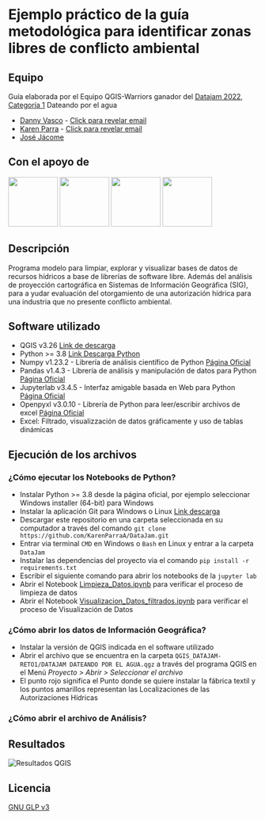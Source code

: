 # Ejemplo práctico de la guía metodológica para identificar zonas libres de conflicto ambiental
## Equipo
Guía elaborada por el Equipo QGIS-Warriors ganador del [Datajam 2022](https://participa.datalat.org/conferences/datajam2022?locale=es), [Categoría 1](https://docs.google.com/spreadsheets/d/1nzGWhM-CD_C9RntCxUfvotcMMtHusdEdj4DyOXPV7AI/edit?usp=sharing) Dateando por el agua
- [Danny Vasco](https://github.com/Danny-Vasco) - [Click para revelar email](mailto:marcelovasco4@gmail.com)
- [Karen Parra](https://github.com/KarenParraA/) - [Click para revelar email](mailto:kren.parra9@gmail.com)
- [José Jácome](https://github.com/josejacomeb/)

## Con el apoyo de

<a href="https://datalat.org/" target="_blank"><img src="https://datalat.org/wp-content/uploads/2021/08/cropped-Logo300ppi.jpg" style="height: 100px; width: auto;"></a>
<a href="https://hubuio.ec/" target="_blank"><img src="https://hubuio.ec/wp-content/uploads/2021/09/04-25pr-e1632715032810.png" style="height: 100px; width: auto;"></a>
<a href="https://www.gobiernoabierto.ec/" target="_blank"><img src="https://www.gobiernoabierto.ec/wp-content/uploads/2018/10/logo-GAE-500-01.jpg?x58984" style="height: 100px; width: auto;"></a>
<a href="https://www.ambiente.gob.ec/" target="_blank"><img src="https://www.ambiente.gob.ec/wp-content/uploads/2012/09/LOGO6.jpg" style="height: 100px; width: auto;"></a>


## Descripción
Programa modelo para limpiar, explorar y visualizar bases de datos de recursos hídricos a base de librerías de software libre. Además del análisis de proyección cartográfica en Sistemas de Información Geográfica (SIG), para a yudar evaluación del otorgamiento de una autorización hídrica para una industria que no presente conflicto ambiental. 

## Software utilizado
- QGIS v3.26 [Link de descarga](https://qgis.org/es/site/forusers/download.html)
- Python >= 3.8 [Link Descarga Python](https://www.python.org/downloads/release/python-3106/)
- Numpy v1.23.2 - Librería de análisis científico de Python [Página Oficial](https://numpy.org/)
- Pandas v1.4.3 - Librería de análisis y manipulación de datos para Python [Página Oficial](https://pandas.pydata.org/)
- Jupyterlab v3.4.5 - Interfaz amigable basada en Web para Python [Página Oficial](https://jupyter.org/)
- Openpyxl v3.0.10 - Librería de Python para leer/escribir archivos de excel [Página Oficial](https://openpyxl.readthedocs.io/en/stable/)
- Excel: Filtrado, visualizzación de datos gráficamente y uso de tablas dinámicas

## Ejecución de los archivos
### ¿Cómo ejecutar los Notebooks de Python?
- Instalar Python >= 3.8 desde la página oficial, por ejemplo seleccionar Windows installer (64-bit) para Windows 
- Instalar la aplicación Git para Windows o Linux [Link descarga](https://git-scm.com/downloads)
- Descargar este repositorio en una carpeta seleccionada en su computador a través del comando `git clone https://github.com/KarenParraA/DataJam.git`
- Entrar via terminal `CMD` en Windows o `Bash` en Linux y entrar a la carpeta `DataJam`
- Instalar las dependencias del proyecto via el comando `pip install -r requirements.txt`
- Escribir el siguiente comando para abrir los notebooks de la `jupyter lab`
- Abrir el Notebook [Limpieza_Datos.ipynb](https://github.com/KarenParraA/DataJam/blob/main/Limpieza_Datos.ipynb) para verificar el proceso de limpieza de datos
- Abrir el Notebook [Visualizacion_Datos_filtrados.ipynb](https://github.com/KarenParraA/DataJam/blob/main/Visualizacion_Datos_filtrados.ipynb) para verificar el proceso de Visualización de Datos
### ¿Cómo abrir los datos de Información Geográfica?
- Instalar la versión de QGIS indicada en el software utilizado
- Abrir el archivo que se encuentra en la carpeta `QGIS_DATAJAM-RETO1/DATAJAM DATEANDO POR EL AGUA.qgz` a través del programa QGIS en el Menú  *Proyecto > Abrir > Seleccionar el archivo*
- El punto rojo significa el Punto donde se quiere instalar la fábrica textil y los puntos amarillos representan las Localizaciones de las Autorizaciones Hídricas

### ¿Cómo abrir el archivo de Análisis?

## Resultados
![Resultados QGIS](https://github.com/KarenParraA/DataJam/blob/main/INDUSTRIA%20TEXTIL.png?raw=true)

## Licencia
[GNU GLP v3](https://github.com/KarenParraA/DataJam/blob/main/LICENSE.md)